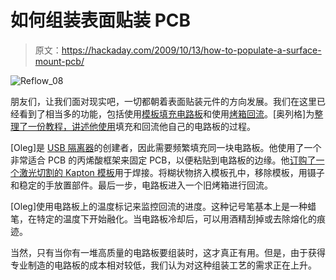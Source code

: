 # 如何组装表面贴装 PCB

> 原文：<https://hackaday.com/2009/10/13/how-to-populate-a-surface-mount-pcb/>

![Reflow_08](img/ff0e2e089695433cfcf1e81c5890ad30.png "Reflow_08")

朋友们，让我们面对现实吧，一切都朝着表面贴装元件的方向发展。我们在这里已经看到了相当多的功能，包括使用[模板填充电路板](http://hackaday.com/2009/02/17/sparkfun-stencil-and-solder-paste-class-notes/)和使用[烤箱回流](http://hackaday.com/2008/10/22/reflowing-with-a-toaster/)。[奥列格]为[整理了一份教程，讲述他使用](http://www.circuitsathome.com/production/on-reflow-soldering)填充和回流他自己的电路板的过程。

[Oleg]是 [USB 隔离器](http://www.circuitsathome.com/mcu/usb/usb-isolator)的创建者，因此需要频繁填充同一块电路板。他使用了一个非常适合 PCB 的丙烯酸框架来固定 PCB，以便粘贴到电路板的边缘。他[订购了一个激光切割的 Kapton 模板](http://www.ohararp.com/Stencils.html)用于焊接。将糊状物挤入模板孔中，移除模板，用镊子和稳定的手放置部件。最后一步，电路板进入一个旧烤箱进行回流。

[Oleg]使用电路板上的温度标记来监控回流的进度。这种记号笔基本上是一种蜡笔，在特定的温度下开始融化。当电路板冷却后，可以用酒精刮掉或去除熔化的痕迹。

当然，只有当你有一堆高质量的电路板要组装时，这才真正有用。但是，由于获得专业制造的电路板的成本相对较低，我们认为对这种组装工艺的需求正在上升。